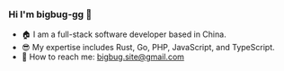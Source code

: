 ### Hi I'm bigbug-gg 👋

- 🏠 I am a full-stack software developer based in China.
- 😎  My expertise includes Rust, Go, PHP, JavaScript, and TypeScript.
- 📩 How to reach me: bigbug.site@gmail.com

<!--
**bigbug-gg/bigbug-gg** is a ✨ _special_ ✨ repository because its `README.md` (this file) appears on your GitHub profile.

Here are some ideas to get you started:

- 🔭 I’m currently working on ...
- 🌱 I’m currently learning ...
- 👯 I’m looking to collaborate on ...
- 🤔 I’m looking for help with ...
- 💬 Ask me about ...
- 📫 How to reach me: ...
- 😄 Pronouns: ...
- ⚡ Fun fact: ...
-->
